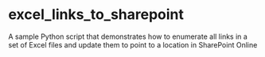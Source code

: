 # excel_links_to_sharepoint
A sample Python script that demonstrates how to enumerate all links in a set of Excel files and update them to point to a location in SharePoint Online
